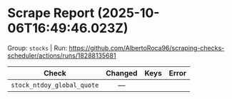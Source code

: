 # Scrape Report (2025-10-06T16:49:46.023Z)

Group: `stocks`  |  Run: https://github.com/AlbertoRoca96/scraping-checks-scheduler/actions/runs/18288135681

| Check | Changed | Keys | Error |
|---|:---:|:--|:--|
| `stock_ntdoy_global_quote` | — |  |  |

